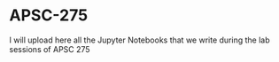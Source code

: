 # APSC-275
I will upload here all the Jupyter Notebooks that we write during the lab sessions of APSC 275
